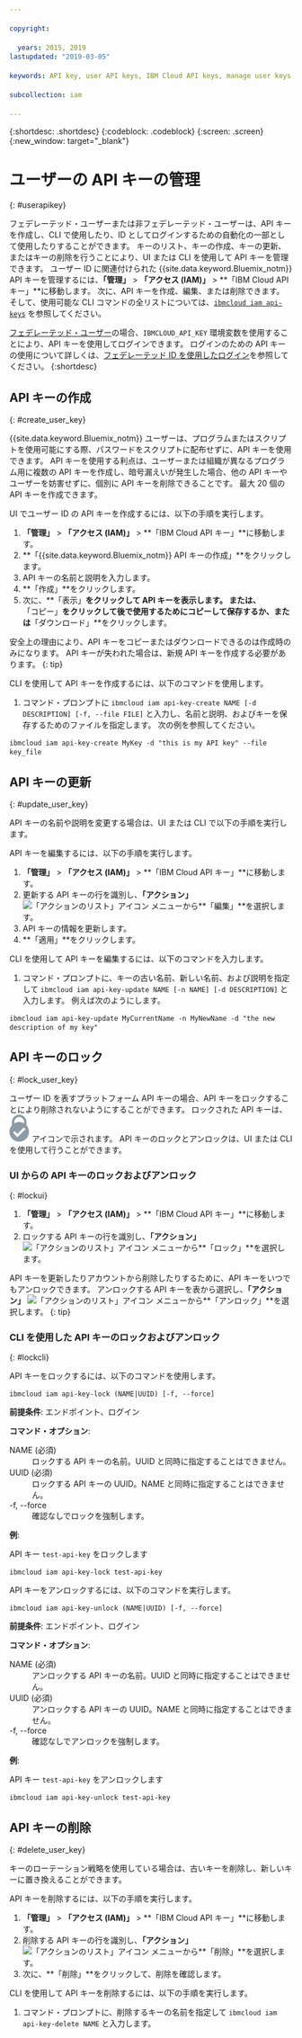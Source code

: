 ```yaml
---

copyright:

  years: 2015, 2019
lastupdated: "2019-03-05"

keywords: API key, user API keys, IBM Cloud API keys, manage user keys, create API key

subcollection: iam

---
```


{:shortdesc: .shortdesc}
{:codeblock: .codeblock}
{:screen: .screen}
{:new_window: target="_blank"}

# ユーザーの API キーの管理
{: #userapikey}

フェデレーテッド・ユーザーまたは非フェデレーテッド・ユーザーは、API キーを作成し、CLI で使用したり、ID としてログインするための自動化の一部として使用したりすることができます。 キーのリスト、キーの作成、キーの更新、またはキーの削除を行うことにより、UI または CLI を使用して API キーを管理できます。 ユーザー ID に関連付けられた {{site.data.keyword.Bluemix_notm}} API キーを管理するには、**「管理」** &gt; **「アクセス (IAM)」** &gt; **「IBM Cloud API キー」**に移動します。 次に、API キーを作成、編集、または削除できます。 そして、使用可能な CLI コマンドの全リストについては、[`ibmcloud iam api-keys`](/docs/cli/reference/ibmcloud?topic=cloud-cli-ibmcloud_commands_iam#ibmcloud_iam_api_keys) を参照してください。

[フェデレーテッド・ユーザー](/docs/account?topic=account-signup#signup)の場合、`IBMCLOUD_API_KEY` 環境変数を使用することにより、API キーを使用してログインできます。 ログインのための API キーの使用について詳しくは、[フェデレーテッド ID を使用したログイン](/docs/iam?topic=iam-federated_id#federated_id)を参照してください。
{:shortdesc}

## API キーの作成
{: #create_user_key}

{{site.data.keyword.Bluemix_notm}} ユーザーは、プログラムまたはスクリプトを使用可能にする際、パスワードをスクリプトに配布せずに、API キーを使用できます。 API キーを使用する利点は、ユーザーまたは組織が異なるプログラム用に複数の API キーを作成し、暗号漏えいが発生した場合、他の API キーやユーザーを妨害せずに、個別に API キーを削除できることです。 最大 20 個の API キーを作成できます。

UI でユーザー ID の API キーを作成するには、以下の手順を実行します。

1. **「管理」** &gt; **「アクセス (IAM)」** &gt; **「IBM Cloud API キー」**に移動します。
2. **「{{site.data.keyword.Bluemix_notm}} API キーの作成」**をクリックします。
3. API キーの名前と説明を入力します。
4. **「作成」**をクリックします。
5. 次に、**「表示」**をクリックして API キーを表示します。 または、**「コピー」**をクリックして後で使用するためにコピーして保存するか、または**「ダウンロード」**をクリックします。

安全上の理由により、API キーをコピーまたはダウンロードできるのは作成時のみになります。 API キーが失われた場合は、新規 API キーを作成する必要があります。
{: tip}

CLI を使用して API キーを作成するには、以下のコマンドを使用します。

1. コマンド・プロンプトに `ibmcloud iam api-key-create NAME [-d DESCRIPTION] [-f, --file FILE]` と入力し、名前と説明、およびキーを保存するためのファイルを指定します。 次の例を参照してください。

```
ibmcloud iam api-key-create MyKey -d "this is my API key" --file key_file
```


## API キーの更新
{: #update_user_key}

API キーの名前や説明を変更する場合は、UI または CLI で以下の手順を実行します。

API キーを編集するには、以下の手順を実行します。

1. **「管理」** &gt; **「アクセス (IAM)」** &gt; **「IBM Cloud API キー」**に移動します。
2. 更新する API キーの行を識別し、**「アクション」** ![「アクションのリスト」アイコン](../icons/action-menu-icon.svg) メニューから**「編集」**を選択します。
3. API キーの情報を更新します。
4. **「適用」**をクリックします。

CLI を使用して API キーを編集するには、以下のコマンドを入力します。

1. コマンド・プロンプトに、キーの古い名前、新しい名前、および説明を指定して `ibmcloud iam api-key-update NAME [-n NAME] [-d DESCRIPTION]` と入力します。 例えば次のようにします。

```
ibmcloud iam api-key-update MyCurrentName -n MyNewName -d "the new description of my key"
```

## API キーのロック
{: #lock_user_key}

ユーザー ID を表すプラットフォーム API キーの場合、API キーをロックすることにより削除されないようにすることができます。 ロックされた API キーは、![ロック済みアイコン](images/locked.svg "ロック済み") アイコンで示されます。 API キーのロックとアンロックは、UI または CLI を使用して行うことができます。

### UI からの API キーのロックおよびアンロック
{: #lockui}

1. **「管理」** &gt; **「アクセス (IAM)」** &gt; **「IBM Cloud API キー」**に移動します。
2. ロックする API キーの行を識別し、**「アクション」** ![「アクションのリスト」アイコン](../icons/action-menu-icon.svg) メニューから**「ロック」**を選択します。

API キーを更新したりアカウントから削除したりするために、API キーをいつでもアンロックできます。 アンロックする API キーを表から選択し、**「アクション」** ![「アクションのリスト」アイコン](../icons/action-menu-icon.svg) メニューから**「アンロック」**を選択します。
{: tip}

### CLI を使用した API キーのロックおよびアンロック
{: #lockcli}

API キーをロックするには、以下のコマンドを使用します。

```
ibmcloud iam api-key-lock (NAME|UUID) [-f, --force]
```

<strong>前提条件</strong>: エンドポイント、ログイン

<strong>コマンド・オプション</strong>:
<dl>
<dt>NAME (必須)</dt>
<dd>ロックする API キーの名前。UUID と同時に指定することはできません。</dd>
<dt>UUID (必須)</dt>
<dd>ロックする API キーの UUID。NAME と同時に指定することはできません。</dd>
<dt>-f, --force</dt>
<dd>確認なしでロックを強制します。</dd>
</dl>

<strong>例</strong>:

API キー `test-api-key` をロックします

```
ibmcloud iam api-key-lock test-api-key
```

API キーをアンロックするには、以下のコマンドを実行します。

```
ibmcloud iam api-key-unlock (NAME|UUID) [-f, --force]
```

<strong>前提条件</strong>: エンドポイント、ログイン

<strong>コマンド・オプション</strong>:
<dl>
<dt>NAME (必須)</dt>
<dd>アンロックする API キーの名前。UUID と同時に指定することはできません。</dd>
<dt>UUID (必須)</dt>
<dd>アンロックする API キーの UUID。NAME と同時に指定することはできません。</dd>
<dt>-f, --force</dt>
<dd>確認なしでアンロックを強制します。</dd>
</dl>

<strong>例</strong>:

API キー `test-api-key` をアンロックします

```
ibmcloud iam api-key-unlock test-api-key
```


## API キーの削除
{: #delete_user_key}

キーのローテーション戦略を使用している場合は、古いキーを削除し、新しいキーに置き換えることができます。

API キーを削除するには、以下の手順を実行します。

1. **「管理」** &gt; **「アクセス (IAM)」** &gt; **「IBM Cloud API キー」**に移動します。
2. 削除する API キーの行を識別し、**「アクション」** ![「アクションのリスト」アイコン](../icons/action-menu-icon.svg) メニューから**「削除」**を選択します。
3. 次に、**「削除」**をクリックして、削除を確認します。

CLI を使用して API キーを削除するには、以下の手順を実行します。
1. コマンド・プロンプトに、削除するキーの名前を指定して `ibmcloud iam api-key-delete NAME` と入力します。
